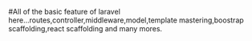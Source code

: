 #All of the basic feature of laravel here...routes,controller,middleware,model,template mastering,boostrap scaffolding,react scaffolding and many mores.
